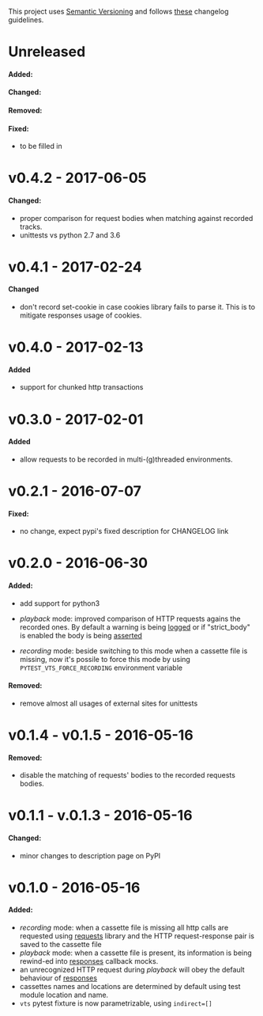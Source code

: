 This project uses [Semantic Versioning][] and follows [these][keepachangelog] changelog guidelines.

# Unreleased

#### Added:

#### Changed:

#### Removed:

#### Fixed:
  - to be filled in


# v0.4.2 - 2017-06-05
#### Changed:
  - proper comparison for request bodies when matching against recorded tracks.
  - unittests vs python 2.7 and 3.6

# v0.4.1 - 2017-02-24

#### Changed
  - don't record set-cookie in case cookies library fails to parse
    it. This is to mitigate responses usage of cookies.

# v0.4.0 - 2017-02-13

#### Added
  - support for chunked http transactions

# v0.3.0 - 2017-02-01

#### Added
  - allow requests to be recorded in multi-(g)threaded environments.


# v0.2.1 - 2016-07-07

#### Fixed:
  - no change, expect pypi's fixed description for CHANGELOG link


# v0.2.0 - 2016-06-30

#### Added:

  - add support for python3

  - *playback* mode: improved comparison of HTTP requests agains the
    recorded ones. By default a warning is being [logged][logging] or
    if "strict_body" is enabled the body is being
    [asserted][pytest assert]

  - *recording* mode: beside switching to this mode when a cassette
    file is missing, now it's possile to force this mode by using
    `PYTEST_VTS_FORCE_RECORDING` environment variable

#### Removed:

  - remove almost all usages of external sites for unittests


# v0.1.4 - v0.1.5 - 2016-05-16

#### Removed:

  - disable the matching of requests' bodies to the recorded requests
    bodies.


# v0.1.1 - v.0.1.3 - 2016-05-16

#### Changed:

  - minor changes to description page on PyPI


# v0.1.0 - 2016-05-16

#### Added:

  - *recording* mode: when a cassette file is missing all http calls are
    requested using [requests][] library and the HTTP request-response
    pair is saved to the cassette file
  - *playback* mode: when a cassette file is present, its information
    is being rewind-ed into [responses][] callback mocks.
  - an unrecognized HTTP request during *playback* will obey the
    default behaviour of [responses][]
  - cassettes names and locations are determined by default using test
    module location and name.
  - `vts` pytest fixture is now parametrizable, using `indirect=[]`

[requests]: http://docs.python-requests.org/en/lastest/
[responses]: https://github.com/getsentry/responses
[logging]: https://docs.python.org/3/library/logging.html?highlight=logging#module-logging
[pytest assert]: http://pytest.org/latest/assert.html#assert-with-the-assert-statement
[keepachangelog]: http://keepachangelog.com/
[Semantic Versioning]: http://semver.org/
